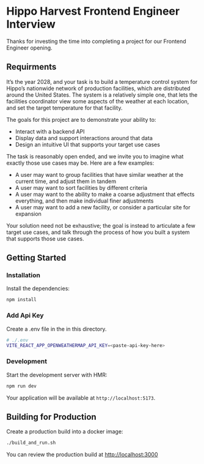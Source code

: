 
# Hippo Harvest Frontend Engineer Interview

Thanks for investing the time into completing a project for our Frontend Engineer opening.

## Requirments

It’s the year 2028, and your task is to build a temperature control system for Hippo’s nationwide network of production facilities, which are distributed around the United States. The system is a relatively simple one, that lets the facilities coordinator view some aspects of the weather at each location, and set the target temperature for that facility.

The goals for this project are to demonstrate your ability to:

* Interact with a backend API
* Display data and support interactions around that data
* Design an intuitive UI that supports your target use cases

The task is reasonably open ended, and we invite you to imagine what exactly those use cases may be. Here are a few examples:

* A user may want to group facilities that have similar weather at the current time, and adjust them in tandem
* A user may want to sort facilities by different criteria
* A user may want to the ability to make a coarse adjustment that effects everything, and then make individual finer adjustments
* A user may want to add a new facility, or consider a particular site for expansion

Your solution need not be exhaustive; the goal is instead to articulate a few target use cases, and talk through the process of how you built a system that supports those use cases.

## Getting Started

### Installation

Install the dependencies:

```bash
npm install
```

### Add Api Key

Create a .env file in the in this directory.

```bash
# ./.env
VITE_REACT_APP_OPENWEATHERMAP_API_KEY=<paste-api-key-here>
```

### Development

Start the development server with HMR:

```bash
npm run dev
```

Your application will be available at `http://localhost:5173`.

## Building for Production

Create a production build into a docker image:

```bash
./build_and_run.sh
```

You can review the production build at <http://localhost:3000>
